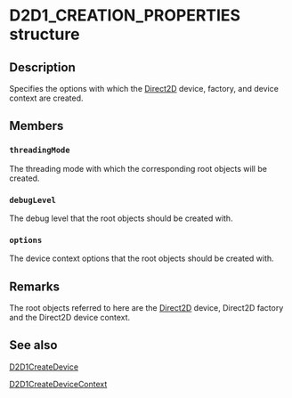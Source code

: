 # D2D1_CREATION_PROPERTIES structure

## Description

Specifies the options with which the [Direct2D](https://learn.microsoft.com/windows/desktop/Direct2D/direct2d-portal) device, factory, and device context are created.

## Members

### `threadingMode`

The threading mode with which the corresponding root objects will be created.

### `debugLevel`

The debug level that the root objects should be created with.

### `options`

The device context options that the root objects should be created with.

## Remarks

The root objects referred to here are the [Direct2D](https://learn.microsoft.com/windows/desktop/Direct2D/direct2d-portal) device, Direct2D factory and the Direct2D device context.

## See also

[D2D1CreateDevice](https://learn.microsoft.com/windows/desktop/api/d2d1_1/nf-d2d1_1-d2d1createdevice)

[D2D1CreateDeviceContext](https://learn.microsoft.com/windows/desktop/api/d2d1_1/nf-d2d1_1-d2d1createdevicecontext)